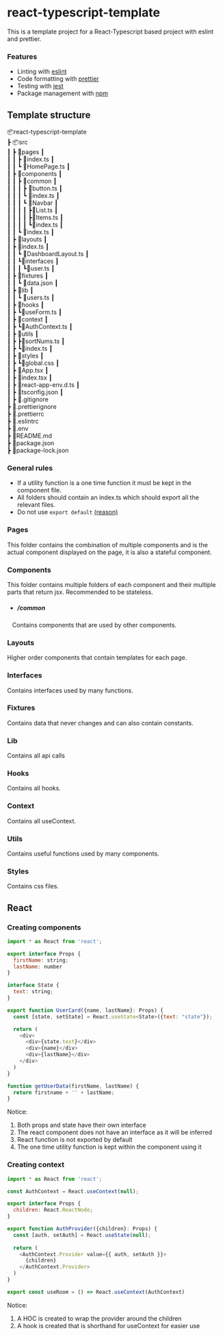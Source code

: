 # react-typescript-template
This is a template project for a React-Typescript based project with eslint and prettier. 

### Features
* Linting with [eslint](https://eslint.org/)
* Code formatting with [prettier](https://prettier.io/)
* Testing with [jest](https://jestjs.io/) 
* Package management with [npm](https://www.npmjs.com/)
## Template structure 
📦react-typescript-template
<br /> 
┣ 📦src
<br /> 
┃  ┣ 📂pages
┃  <br /> 
┃  ┃ ┣ 📜index.ts
┃  <br />
┃  ┃ ┗ 📜HomePage.ts
┃  <br /> 
┃  ┣ 📂components
┃  <br />
┃  ┃ ┣ 📂common
┃  <br />
┃ ┃ ┃ ┣ 📜button.ts
┃  <br />
┃  ┃ ┃ ┗ 📜index.ts
┃  <br />
┃  ┃ ┃ ┗ 📂Navbar
┃  <br />
┃  ┃ ┃ ┃ ┣📜List.ts
┃  <br />
┃  ┃ ┃ ┃ ┣📜Items.ts
┃  <br />
┃  ┃ ┃ ┃ ┗📜index.ts
┃  <br />
┃  ┃ ┗ 📜index.ts
┃  <br />
┃  ┣ 📂layouts
┃  <br />
┃ ┣ 📜index.ts
┃  <br />
┃  ┃ ┗ 📜DashboardLayout.ts
┃  <br />
┃  ┃ ┗📂interfaces
┃  <br />
┃  ┃  ┃ ┗📜user.ts
┃  <br />
┃  ┣ 📂fixtures
┃  <br />
┃  ┃ ┗ 📜data.json
┃  <br />
┃  ┣ 📂lib
┃  <br />
┃  ┃ ┗ 📜users.ts
┃  <br />
┃  ┣ 📂hooks
┃  <br />
┃  ┣ ┗📜useForm.ts
┃  <br />
┃  ┣ 📂context
┃  <br />
┃  ┣ ┗📜AuthContext.ts
┃  <br />
┃  ┣ 📂utils
┃  <br />
┃  ┣ ┣📜sortNums.ts
┃  <br />
┃  ┣ ┗📜index.ts
┃  <br />
┃  ┣ 📂styles
┃  <br />
┃  ┣ ┗📜global.css
┃  <br />
┃  ┣ 📜App.tsx
┃  <br />
┃  ┣ 📜index.tsx
┃  <br />
┃  ┣ 📜react-app-env.d.ts
┃  <br />
┃ ┣ 📜tsconfig.json
┃ <br />
┃ ┣ 📜.gitignore
 <br />
 ┣ 📜.prettierignore
 <br />
 ┣ 📜.prettierrc
 <br />
 ┣ 📜.eslintrc
 <br />
 ┣ 📜.env 
 <br />
 ┣ 📜README.md
 <br />
 ┣ 📜package.json
 <br />
 ┣ 📜package-lock.json
 <br />
### General rules 
* If a utility function is a one time function it must be kept in the component file. <br />
* All folders should contain an index.ts which should export all the relevant files. <br />
* Do not use ```export default``` [(reason)](https://basarat.gitbook.io/typescript/main-1/defaultisbad)
###   Pages 
This folder contains the combination of multiple components and is the actual component displayed on the page, it is also a stateful component.
### Components 
This folder contains multiple folders of each component and their multiple parts that return jsx.
Recommended to be stateless.
* ##### /common
&nbsp;&nbsp;&nbsp;Contains components that are used by other components.
### Layouts
Higher order components that contain templates for each page.
### Interfaces 
Contains interfaces used by many functions.
### Fixtures
Contains data that never changes and can also contain constants.
### Lib
Contains all api calls
### Hooks 
Contains all hooks.
### Context
Contains all useContext.
### Utils
Contains useful functions used by many components.
### Styles
Contains css files.
## React 
### Creating components
```javascript
import * as React from 'react';

export interface Props {
  firstName: string;
  lastName: number
}

interface State {
  text: string;
}

export function UserCard({name, lastName}: Props) {
  const [state, setState] = React.useState<State>({text: "state"});

  return (
    <div>
      <div>{state.text}</div>
      <div>{name}</div>
      <div>{lastName}</div>
    </div>
  )
}

function getUserData(firstName, lastName) {
  return firstname + '' + lastName;
}
```
Notice:
1. Both props and state have their own interface
2. The react component does not have an interface as it will be inferred
3. React function is not exported by default
4. The one time utility function is kept within the component using it  
### Creating context
```javascript
import * as React from 'react';

const AuthContext = React.useContext(null);

export interface Props {
  children: React.ReactNode;
}

export function AuthProvider({children}: Props) {
  const [auth, setAuth] = React.useState(null);
  
  return (
    <AuthContext.Provider value={{ auth, setAuth }}>
      {children}
    </AuthContext.Provider>
  )
}

export const useRoom = () => React.useContext(AuthContext)
```
Notice:
1. A HOC is created to wrap the provider around the children
2. A hook is created that is shorthand for useContext for easier use
